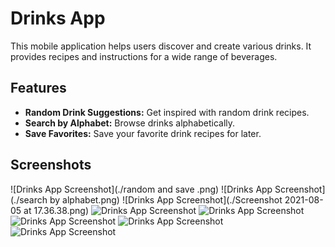 # Drinks App

This mobile application helps users discover and create various drinks. It provides recipes and instructions for a wide range of beverages.

## Features

*   **Random Drink Suggestions:** Get inspired with random drink recipes.
*   **Search by Alphabet:** Browse drinks alphabetically.
*   **Save Favorites:** Save your favorite drink recipes for later.

## Screenshots

![Drinks App Screenshot](./random and save .png)
![Drinks App Screenshot](./search by alphabet.png)
![Drinks App Screenshot](./Screenshot 2021-08-05 at 17.36.38.png)
![Drinks App Screenshot](./0e2a09e3-c3d0-4307-8513-2925e33371f2.JPG)
![Drinks App Screenshot](./24093023-2e0f-4a79-984b-51bf832f08b5.JPG)
![Drinks App Screenshot](./5fc913a7-63c9-457d-8e1d-8df15a5e8e15.JPG)
![Drinks App Screenshot](./86cbcc77-d77b-46c2-938b-b104bc5d86ee.JPG)
![Drinks App Screenshot](./cc287bfd-9b6b-4666-8e93-4684ae733e55.JPG)